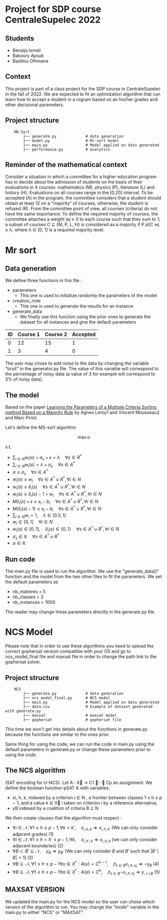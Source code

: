 # Project for SDP course CentraleSupelec 2022 

## Students 

- Benaija Ismail
- Bakoury Ayoub
- Baddou Othmane

## Context

This project is part of a class project for the SDP course in CentraleSupelec in the fall of 2022. We are expected to fit an optimization algorithm that can learn how to accept a student in a rogram based on an his/her grades and other decisional parameters.

## Project structure 

```
    MR-Sort
        ├── generate.py             # data generation 
        ├── model.py                # Mr-sort model 
        ├── main.py                 # Model applied on data generated
        ├── performance.py          # analytics

```

## Reminder of the mathematical context

Consider a situation in which a committee for a higher education program has to decide about the
admission of students on the basis of their evaluations in 4 courses: mathematics (M), physics (P),
literature (L) and history (H). Evaluations on all courses range in the [0,20] interval. To be accepted
(A) in the program, the committee considers that a student should obtain at least 12 on a “majority” of
courses, otherwise, the student is refused (R). From the committee point of view, all courses (criteria)
do not have the same importance. To define the required majority of courses, the committee attaches a
weight wj ≥ 0 to each course such that they sum to 1; a subset of courses C ⊆ {M, P, L, H} is considered
as a majority if P
j∈C wj ≥ λ, where λ ∈ [0, 1] is a required majority level.


# Mr sort 

## Data generation 

We define three functions in this file :


- parameters 
    - This one is used to initialize randomly the parameters of the model
- creation_note
    - This one is used to generate the results for an instance 
- generate_data
    - We finally use this function using the prior ones to generate the dataset for all instances and give the default parameters


| ID | Course 1  | Course 2  |Accepted|
| ------ | ------ | ------ |------ |
| 0 | 12 |15 |1 |
| 1 | 3 | 4 |0 |

The user may chose to add noise to the data by changing the variable "bruit" in the generator.py file. The value of this variable will correspond to the percentage of noisy data (a value of 3 for example will correspond to 3% of noisy data).

## The model 

Based on the paper [Learning the Parameters of a Multiple Criteria Sorting method Based on a Majority Rule](file:///Users/othmanebaddou/Downloads/2011-Leroy-Mousseau-Pirlot-ADT%20(2).pdf) by Agnes Leroy1 and Vincent Mousseau2 and Marc Pirlot.

Let's define the MS-sort algorithm


```math
\max \alpha
```

s.t.

- $`\sum_{i \in N}{w_i(s)} + \sigma_s + \epsilon = \lambda \quad \forall s \in R^*`$
- $`\sum_{i \in N} w_i(s) = \lambda +  \sigma_s \quad \forall s \in A^*`$
- $`\alpha \leq \sigma_s \quad \forall s \in A^*`$
- $`w_i(s) \leq w_i \quad \forall s \in A^* \cup R^*, \forall i \in N`$
- $`w_i(s) \leq \delta_i(s) \quad \forall s \in A^* \cup R^*, \forall i \in N`$
- $`w_i(s) \geq \delta_i(s) - 1 + w_i \quad \forall s \in A^* \cup R^*, \forall i \in N`$
- $`M\delta_i(s)+\epsilon \geq s_i - b_i \quad \forall s \in A^* \cup R^*, \forall i \in N`$
- $`M(\delta_i(s)-1) \leq s_i-b_i \quad \forall s \in A^* \cup R^*, \forall i \in N`$
- $`\sum_{i \in N}{w_i}=1, \quad \lambda \in [0.5, 1]`$
- $`w_i \in [0, 1] \quad \forall i \in N`$
- $`w_i(s) \in [0, 1], \quad \delta_i(s) \in \{0, 1\} \quad \forall s \in A^* \cup R^*, \forall i \in N`$
- $`\sigma_s \in \mathbb{R} \quad \forall s \in A^* \cup R^*`$
- $`\alpha \in \mathbb{R}`$


## Run code 

The main.py file is used to run the algorithm. We use the "generate_data()" function and the model from the two other files to fit the parameters. We set the default parameters as 

- nb_matieres = 5
- nb_classes = 3
- nb_instances = 1000

The reader may change these parameters directly in the generate.py file. 
 
# NCS Model

Please note that in order to use these algorithms you need to upload the correct gophersat version compatible with your OS and go to ncs_model_final file and maxsat file in order to change the path link to the gophersat solver.


## Project structure 



```
    NCS
        ├── generate.py             # data generation 
        ├── ncs_model_final.py      # NCS model 
        ├── main.py                 # Model applied on data generated
        ├── data.csv                # Example of dataset generated with generate.py
        ├── maxsat                  # maxsat model
        ├── gophersat               # gophersat file

```

This time we won't get into details about the functions in generate.py because the functions are similar to the ones prior. 

Same thing for using the code, we can run the code in main.py using the default parameters in generate.py or change these parameters prior to using the code. 


## The NCS algorithm 

(SAT encoding for U-NCS). Let A : X → C1 ≺···≺ Cp
an assignment. We define the boolean function φSAT
A with variables:

- xi, h, k, indexed by a criterion i ∈ N , a frontier between classes
1 ≤ h ≤ p − 1, and a value k ∈ X
i taken on criterion i by a reference alternative,
- yB indexed by a coalition of criteria B ⊆ N

We then create clauses that the algorithm must respect : 

- $`\forall i \in \mathcal{N}, \forall 1 \leq h \leq p-1, \forall k<k', \quad x_{i, h, k} \Rightarrow x_{i, h, k'}`$ (We can only consider adjacent grades) (1)
- $`\forall i \in \mathcal{N}, \forall 1 \leq h < h' \leq p-1, \forall k, \quad x_{i, h', k} \Rightarrow x_{i, h, k}`$ (we can only consider adjacent boundaries) (2)
- $`\forall B \subset B' \subseteq \mathcal{N}, \quad y_{B} \Rightarrow y_{B'}`$ (We can only consider $`B`$ and  $`B'`$ such that  $`|B' \setminus B| = 1`$) (3)
- $`\forall B \subseteq \mathcal{N}, \forall 1 \leq h \leq p-1 \forall u \in X^*: A(u) = C^{h-1}, \quad \bigwedge_{i \in B}{x_{i, h, u_i}} \Rightarrow \neg y_B`$ (4)
- $`\forall B \subseteq \mathcal{N}, \forall 1 \leq h \leq p-1 \forall a \in X^*: A(a) = C^{h}, \quad \bigwedge_{i \in B}{\neg x_{i, h, a_i}} \Rightarrow y_{\mathcal{N} \setminus B}`$  (5)


## MAXSAT VERSION

We updated the main.py for the NCS model so the user can chose which version of the algorithm to run. You may change the "mode" variable in the main.py to either "NCS" or "MAXSAT".
